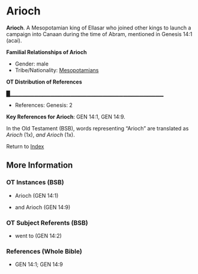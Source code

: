 # Arioch
**Arioch**. 
A Mesopotamian king of Ellasar who joined other kings to launch a campaign into Canaan during the time of Abram, mentioned in Genesis 14:1 (acai). 




**Familial Relationships of Arioch**


* Gender: male
* Tribe/Nationality: [Mesopotamians](../../../groups/md/acai/Mesopotamia.md)


**OT Distribution of References**

█▁▁▁▁▁▁▁▁▁▁▁▁▁▁▁▁▁▁▁▁▁▁▁▁▁▁▁▁▁▁▁▁▁▁▁▁▁▁
* References: Genesis: 2



**Key References for Arioch**: 
GEN 14:1, GEN 14:9. 


In the Old Testament (BSB), words representing “Arioch” are translated as 
*Arioch* (1x), *and Arioch* (1x). 




Return to [Index](00-Index.md)

## More Information

### OT Instances (BSB)

* Arioch (GEN 14:1)

* and Arioch (GEN 14:9)



### OT Subject Referents (BSB)

* went to (GEN 14:2)



### References (Whole Bible)

* GEN 14:1; GEN 14:9




